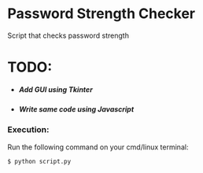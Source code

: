 # Password Strength Checker
Script that checks password strength

# TODO:
- ##### Add GUI using Tkinter
- ##### Write same code using Javascript

### Execution:
Run the following command on your cmd/linux terminal:

``$ python script.py``
